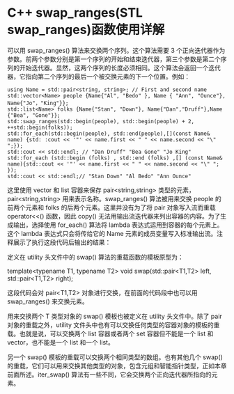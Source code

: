 # C++ swap_ranges(STL swap_ranges)函数使用详解

可以用 swap_ranges() 算法来交换两个序列。这个算法需要 3 个正向迭代器作为参数。前两个参数分别是第一个序列的开始和结束迭代器，第三个参数是第二个序列的开始迭代器。显然，这两个序列的长度必须相同。这个算法会返回一个迭代器，它指向第二个序列的最后一个被交换元素的下一个位置。例如：

```
using Name = std::pair<string, string>; // First and second name
std::vector<Name> people {Name{"Al", "Bedo" }, Name { "Ann", "Ounce"}, Name{"Jo"，"King"}};
std::list<Name> folks {Name{"Stan", "Down"}, Name{"Dan","Druff"},Name {"Bea", "Gone"}};
std::swap_ranges(std::begin(people), std::begin(people) + 2, ++std::begin(folks));
std::for_each(std::begin(people), std::end(people),[](const Name& name) {std: :cout << '"' << name.first << " " << name.second << "\" ";});
std::cout << std::endl; // "Dan Druff" "Bea Gone" "Jo King"
std::for_each (std::begin (folks) , std::end (folks) ,[] (const Name& name){std::cout << '"' << name.first << " " << name.second << "\" "; });
std::cout << std::endl;// "Stan Down" "Al Bedo" "Ann Ounce"
```

这里使用 vector 和 list 容器来保存 pair<string,string> 类型的元素，pair<string,string> 用来表示名称。swap_ranges() 算法被用来交换 people 的前两个元素和 folks 的后两个元素。这里并没有为了将 pair 对象写入流而重载 operator<<() 函数，因此 copy() 无法用输出流迭代器来列出容器的内容。为了生成输出，选择使用 for_each() 算法将 lambda 表达式运用到容器的每个元素上。这个 lambda 表达式只会将传给它的 Name 元素的成员变量写入标准输出流。注释展示了执行这段代码后输出的结果：

定义在 utility 头文件中的 swap() 算法的重载函数的模板原型为：

template<typename T1, typename T2> void swap(std::pair<T1,T2> left, std::pair<T1,T2> right);

这段代码会对 pair<T1,T2> 对象进行交换，在前面的代码段中也可以用 swap_ranges() 来交换元素。

用来交换两个 T 类型对象的 swap() 模板也被定义在 utility 头文件中。除了 pair 对象的重载之外，utility 文件头中也有可以交换任何类型的容器对象的模板的重载。也就是说，可以交换两个 list<T> 容器或者两个 set<T> 容器但不能是一个 list<T> 和 vector<T>，也不能是一个 list<T1> 和一个 list<T2>。

另一个 swap() 模板的重载可以交换两个相同类型的数组。也有其他几个 swap() 的重载，它们可以用来交换其他类型的对象，包含元组和智能指针类型，正如本章前面所述。iter_swap() 算法有一些不同，它会交换两个正向迭代器所指向的元素。